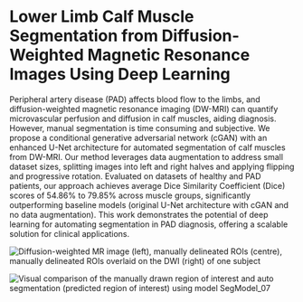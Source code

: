 # Lower Limb Calf Muscle Segmentation from Diffusion-Weighted Magnetic Resonance Images Using Deep Learning

Peripheral artery disease (PAD) affects blood flow
to the limbs, and diffusion-weighted magnetic resonance imaging
(DW-MRI) can quantify microvascular perfusion and diffusion
in calf muscles, aiding diagnosis. However, manual segmentation
is time consuming and subjective. We propose a conditional
generative adversarial network (cGAN) with an enhanced U-Net
architecture for automated segmentation of calf muscles from
DW-MRI. Our method leverages data augmentation to address
small dataset sizes, splitting images into left and right halves and
applying flipping and progressive rotation. Evaluated on datasets
of healthy and PAD patients, our approach achieves average Dice
Similarity Coefficient (Dice) scores of 54.86% to 79.85% across
muscle groups, significantly outperforming baseline models
(original U-Net architecture with cGAN and no data
augmentation). This work demonstrates the potential of deep
learning for automating segmentation in PAD diagnosis, offering
a scalable solution for clinical applications.

![Diffusion-weighted MR image (left), manually delineated ROIs (centre), manually delineated ROIs overlaid on the DWI (right) of one subject](./image/des.png)


![Visual comparison of the manually drawn region of interest and auto segmentation (predicted region of interest) using model SegModel_07](./image/results.png)
